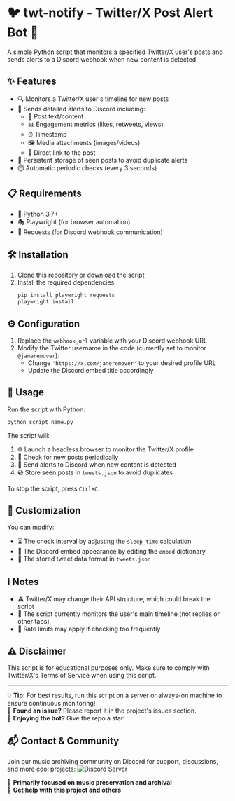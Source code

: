 # 🐦 twt-notify - Twitter/X Post Alert Bot 🤖

A simple Python script that monitors a specified Twitter/X user's posts and sends alerts to a Discord webhook when new content is detected.

## ✨ Features

- 🔍 Monitors a Twitter/X user's timeline for new posts
- 📨 Sends detailed alerts to Discord including:
  - 📝 Post text/content
  - 📊 Engagement metrics (likes, retweets, views)
  - ⏰ Timestamp
  - 🖼️ Media attachments (images/videos)
  - 🔗 Direct link to the post
- 💾 Persistent storage of seen posts to avoid duplicate alerts
- ⏱️ Automatic periodic checks (every 3 seconds)

## 📋 Requirements

- 🐍 Python 3.7+
- 🎭 Playwright (for browser automation)
- 📡 Requests (for Discord webhook communication)

## 🛠️ Installation

1. Clone this repository or download the script
2. Install the required dependencies:
   ```bash
   pip install playwright requests
   playwright install
   ```

## ⚙️ Configuration

1. Replace the `webhook_url` variable with your Discord webhook URL
2. Modify the Twitter username in the code (currently set to monitor `@janeremover`):
   - Change `'https://x.com/janeremover'` to your desired profile URL
   - Update the Discord embed title accordingly

## 🚀 Usage

Run the script with Python:
```bash
python script_name.py
```

The script will:
1. 🌐 Launch a headless browser to monitor the Twitter/X profile
2. 🔄 Check for new posts periodically
3. 📢 Send alerts to Discord when new content is detected
4. 💿 Store seen posts in `tweets.json` to avoid duplicates

To stop the script, press `Ctrl+C`.

## 🎨 Customization

You can modify:
- ⏳ The check interval by adjusting the `sleep_time` calculation
- 💬 The Discord embed appearance by editing the `embed` dictionary
- 📁 The stored tweet data format in `tweets.json`

## ℹ️ Notes

- ⚠️ Twitter/X may change their API structure, which could break the script
- 👀 The script currently monitors the user's main timeline (not replies or other tabs)
- 🚦 Rate limits may apply if checking too frequently

## ⚠️ Disclaimer

This script is for educational purposes only. Make sure to comply with Twitter/X's Terms of Service when using this script.

---

💡 **Tip:** For best results, run this script on a server or always-on machine to ensure continuous monitoring!  
🐛 **Found an issue?** Please report it in the project's issues section.  
🌟 **Enjoying the bot?** Give the repo a star!  

## 📬 Contact & Community

Join our music archiving community on Discord for support, discussions, and more cool projects:
[![Discord Server](https://img.shields.io/discord/1385439874059866113?color=7289DA&label=Join%20our%20Discord&logo=discord&logoColor=white)]([https://discord.com/invite/vcvTWyVB](https://discord.gg/AxcKtYGC9z))

🎵 **Primarily focused on music preservation and archival**  
🤝 **Get help with this project and others**  
